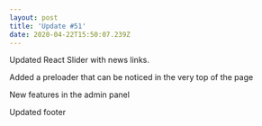 ```yaml
---
layout: post
title: 'Update #51'
date: 2020-04-22T15:50:07.239Z
---
```

Updated React Slider with news links.

Added a preloader that can be noticed in the very top of the page

New features in the admin panel

Updated footer